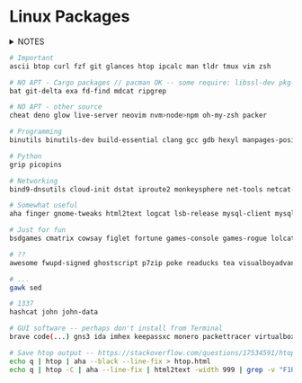 # Linux Packages

<details>
<summary>NOTES</summary>

- This list was originally curated for a WSL Ubuntu system and it may be `apt`-centric to some extent.
- That being said, `apt` is fairly limited thus `pacman` and `yay` may provide some packages unavailable otherwise.
- Without `pacman`, some packages should be installed via `cargo`, meaning that [Rust](https://www.rust-lang.org/tools/install) must be installed.
- Certain packages have to be installed using other sorts of package managers, such `pip` or `npm`.
- In the future I may add documentation for other distros' package managers like `zypper` or `dnf`.
- **This list will forever be incomplete.**

</details>

```bash
# Important
ascii btop curl fzf git glances htop ipcalc man tldr tmux vim zsh

# NO APT - Cargo packages // pacman OK -- some require: libssl-dev pkg-config
bat git-delta exa fd-find mdcat ripgrep

# NO APT - other source
cheat deno glow live-server neovim nvm>node>npm oh-my-zsh packer

# Programming
binutils binutils-dev build-essential clang gcc gdb hexyl manpages-posix-dev make mdp ncurses-term python3-pip python3-venv    # lldb

# Python
grip picopins

# Networking
bind9-dnsutils cloud-init dstat iproute2 monkeysphere net-tools netcat-openbsd nmap openssl speedtest-cli whois

# Somewhat useful
aha finger gnome-tweaks html2text logcat lsb-release mysql-client mysql-server neofetch progress taskwarrior timewarrior tree who wslu xclip

# Just for fun
bsdgames cmatrix cowsay figlet fortune games-console games-rogue lolcat oneko pacvim

# ??
awesome fwupd-signed ghostscript p7zip poke readucks tea visualboyadvance wget wsl xxd youtube-dl

# ...
gawk sed

# 1337
hashcat john john-data

# GUI software -- perhaps don't install from Terminal
brave code(...) gns3 ida imhex keepassxc monero packettracer virtualbox wireshark
```

```bash
# Save htop output -- https://stackoverflow.com/questions/17534591/htop-output-to-human-readable-file/30224271#30224271
echo q | htop | aha --black --line-fix > htop.html
echo q | htop -C | aha --line-fix | html2text -width 999 | grep -v "F1Help\|xml version=" > ~/htop-output01.txt
```
